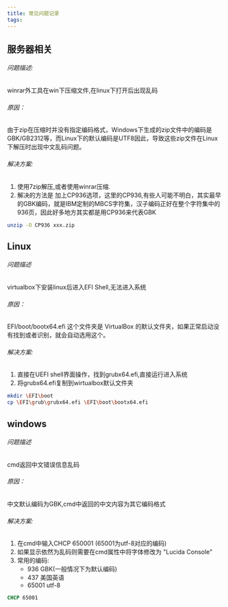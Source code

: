 ```yaml
---
title: 常见问题记录
tags:
---
```


## 服务器相关

###### 问题描述:
winrar外工具在win下压缩文件,在linux下打开后出现乱码
###### 原因：
由于zip在压缩时并没有指定编码格式，Windows下生成的zip文件中的编码是GBK/GB2312等，而Linux下的默认编码是UTF8因此，导致这些zip文件在Linux下解压时出现中文乱码问题。
###### 解决方案:
1. 使用7zip解压,或者使用winrar压缩.
2. 解决的方法是 加上CP936选项，这里的CP936,有些人可能不明白，其实最早的GBK编码，就是IBM定制的MBCS字符集，汉子编码正好在整个字符集中的936页，因此好多地方其实都是用CP936来代表GBK
``` bash
unzip -O CP936 xxx.zip
```

## Linux

###### 问题描述 
virtualbox下安装linux后进入EFI Shell,无法进入系统
###### 原因：
EFI/boot/bootx64.efi 这个文件夹是 VirtualBox 的默认文件夹，如果正常启动没有找到或者识别，就会自动选用这个。
###### 解决方案:
1. 直接在UEFI shell界面操作，找到grubx64.efi,直接运行进入系统
2. 将grubx64.efi复制到wirtualbox默认文件夹
``` bash
mkdir \EFI\boot
cp \EFI\grub\grubx64.efi \EFI\boot\bootx64.efi
```


## windows

###### 问题描述 
cmd返回中文错误信息乱码
###### 原因：
中文默认编码为GBK,cmd中返回的中文内容为其它编码格式
###### 解决方案:
1. 在cmd中输入CHCP 650001 (65001为utf-8对应的编码)
2. 如果显示依然为乱码则需要在cmd属性中将字体修改为 "Lucida Console"
3. 常用的编码: 
    * 936 GBK(一般情况下为默认编码) 
    * 437 美国英语 
    * 65001 utf-8
``` cmd
CHCP 65001
```
